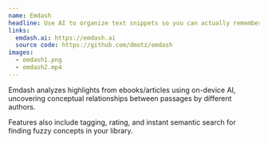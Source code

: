 ```yaml
---
name: Emdash
headline: Use AI to organize text snippets so you can actually remember and learn from what you read
links:
  emdash.ai: https://emdash.ai
  source code: https://github.com/dmotz/emdash
images:
  - emdash1.png
  - emdash2.mp4
---
```


Emdash analyzes highlights from ebooks/articles using on-device AI, uncovering
conceptual relationships between passages by different authors.

Features also include tagging, rating, and instant semantic search for finding
fuzzy concepts in your library.
